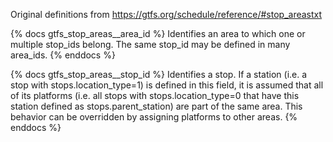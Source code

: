 Original definitions from https://gtfs.org/schedule/reference/#stop_areastxt

{% docs gtfs_stop_areas__area_id %}
Identifies an area to which one or multiple stop_ids belong. The same stop_id may be defined in many area_ids.
{% enddocs %}

{% docs gtfs_stop_areas__stop_id %}
Identifies a stop. If a station (i.e. a stop with stops.location_type=1) is defined in this field, it is assumed that all of its platforms (i.e. all stops with stops.location_type=0 that have this station defined as stops.parent_station) are part of the same area. This behavior can be overridden by assigning platforms to other areas.
{% enddocs %}
